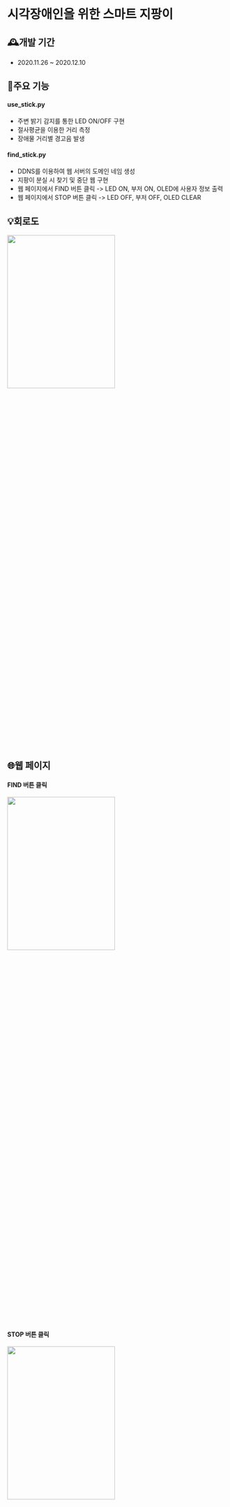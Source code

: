 # 시각장애인을 위한 스마트 지팡이

## 🕰️개발 기간
* 2020.11.26 ~ 2020.12.10

## 📌주요 기능
#### use_stick.py
- 주변 밝기 감지를 통한 LED ON/OFF 구현
- 절사평균을 이용한 거리 측정
- 장애물 거리별 경고음 발생
#### find_stick.py
- DDNS를 이용하여 웹 서버의 도메인 네임 생성
- 지팡이 분실 시 찾기 및 중단 웹 구현
- 웹 페이지에서 FIND 버튼 클릭 -> LED ON, 부저 ON, OLED에 사용자 정보 출력
- 웹 페이지에서 STOP 버튼 클릭 -> LED OFF, 부저 OFF, OLED CLEAR

## 💡회로도
<img src="https://github.com/ejshin004/IoT_Project/assets/55674729/eee1990f-649e-48ad-85c5-37b966d13a90" width="70%" height="30%"></img>

## 🌐웹 페이지
#### FIND 버튼 클릭
<img src="https://github.com/ejshin004/IoT_Project/assets/55674729/608efa94-c6a2-4ca2-9cd2-20abc5d07361" width="70%" height="30%"></img>

</br>

#### STOP 버튼 클릭
<img src="https://github.com/ejshin004/IoT_Project/assets/55674729/664ae756-b0b1-4abd-b168-e31acae05267" width="70%" height="30%"></img>
